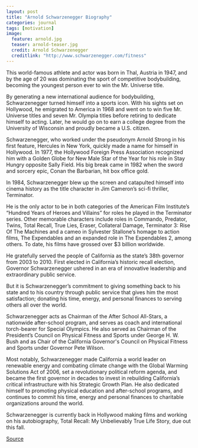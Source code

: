 ```yaml
---
layout: post
title: "Arnold Schwarzenegger Biography"
categories: journal
tags: [motivation]
image:
  feature: arnold.jpg
  teaser: arnold-teaser.jpg
  credit: Arnold Schwarzenegger
  creditlink: "http://www.schwarzenegger.com/fitness"
---
```


This world-famous athlete and actor was born in Thal, Austria in 1947, and by the age of 20 was dominating the sport of competitive bodybuilding, becoming the youngest person ever to win the Mr. Universe title.

By generating a new international audience for bodybuilding, Schwarzenegger turned himself into a sports icon. With his sights set on Hollywood, he emigrated to America in 1968 and went on to win five Mr. Universe titles and seven Mr. Olympia titles before retiring to dedicate himself to acting. Later, he would go on to earn a college degree from the University of Wisconsin and proudly became a U.S. citizen.

Schwarzenegger, who worked under the pseudonym Arnold Strong in his first feature, Hercules in New York, quickly made a name for himself in Hollywood. In 1977, the Hollywood Foreign Press Association recognized him with a Golden Globe for New Male Star of the Year for his role in Stay Hungry opposite Sally Field. His big break came in 1982 when the sword and sorcery epic, Conan the Barbarian, hit box office gold.

In 1984, Schwarzenegger blew up the screen and catapulted himself into cinema history as the title character in Jim Cameron’s sci-fi thriller, Terminator.

He is the only actor to be in both categories of the American Film Institute’s “Hundred Years of Heroes and Villains” for roles he played in the Terminator series. Other memorable characters include roles in Commando, Predator, Twins, Total Recall, True Lies, Eraser, Collateral Damage, Terminator 3: Rise Of The Machines and a cameo in Sylvester Stallone’s homage to action films, The Expendables and an expanded role in The Expendables 2, among others. To date, his films have grossed over $3 billion worldwide.

He gratefully served the people of California as the state’s 38th governor from 2003 to 2010. First elected in California’s historic recall election, Governor Schwarzenegger ushered in an era of innovative leadership and extraordinary public service.

But it is Schwarzenegger’s commitment to giving something back to his state and to his country through public service that gives him the most satisfaction; donating his time, energy, and personal finances to serving others all over the world.

Schwarzenegger acts as Chairman of the After School All-Stars, a nationwide after-school program, and serves as coach and international torch-bearer for Special Olympics. He also served as Chairman of the President’s Council on Physical Fitness and Sports under George H. W. Bush and as Chair of the California Governor's Council on Physical Fitness and Sports under Governor Pete Wilson.

Most notably, Schwarzenegger made California a world leader on renewable energy and combating climate change with the Global Warming Solutions Act of 2006, set a revolutionary political reform agenda, and became the first governor in decades to invest in rebuilding California’s critical infrastructure with his Strategic Growth Plan. He also dedicated himself to promoting physical education and after-school programs, and continues to commit his time, energy and personal finances to charitable organizations around the world.

Schwarzenegger is currently back in Hollywood making films and working on his autobiography, Total Recall: My Unbelievably True Life Story, due out this fall.

<a href="http://www.schwarzenegger.com/bio">Source</a>

